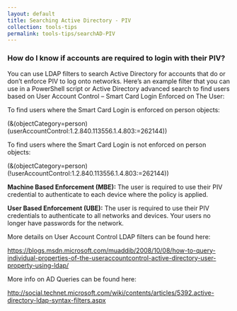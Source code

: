```yaml
---
layout: default
title: Searching Active Directory - PIV
collection: tools-tips
permalink: tools-tips/searchAD-PIV
---
```

### How do I know if accounts are required to login with their PIV?
You can use LDAP filters to search Active Directory for accounts that do or don’t enforce PIV to log onto networks. Here’s an example filter that you can use in a PowerShell script or Active Directory advanced search to find users based on User Account Control – Smart Card Login Enforced on The User:

To find users where the Smart Card Login is enforced on person objects:

(&(objectCategory=person)(userAccountControl:1.2.840.113556.1.4.803:=262144))

To find users where the Smart Card Login is not enforced on person objects:

(&(objectCategory=person)(!userAccountControl:1.2.840.113556.1.4.803:=262144))

**Machine Based Enforcement (MBE):** The user is required to use their PIV credential to authenticate to each device where the policy is applied.

**User Based Enforcement (UBE):** The user is required to use their PIV credentials to authenticate to all networks and devices. Your users no longer have passwords for the network.


More details on User Account Control LDAP filters can be found here:

https://blogs.msdn.microsoft.com/muaddib/2008/10/08/how-to-query-individual-properties-of-the-useraccountcontrol-active-directory-user-property-using-ldap/

More info on AD Queries can be found here: 

http://social.technet.microsoft.com/wiki/contents/articles/5392.active-directory-ldap-syntax-filters.aspx
